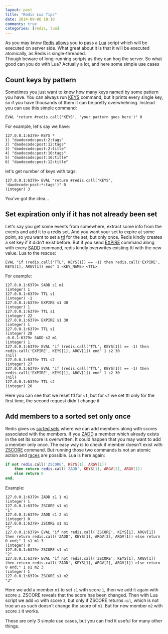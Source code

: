 ```yaml
---
layout: post
title: "Redis Lua Tips"
date: 2014-09-06 18:10
comments: true
categories: [redis, lua] 
---
```


As you may know [Redis](http://redis.io) [allows](http://redis.io/commands/EVAL) you to pass a [Lua](http://www.lua.org/) script which will be executed on server side.
What great about it is that it will be executed atomically, as Redis is single-threaded.    
Though beware of long-running scripts as they can hog the server.
 So what good can you do with Lua? Actually a lot, and here some simple use cases
 
Count keys by pattern
---------------------

Sometimes you just want to know how many keys named by some pattern you have. 
You can always run [KEYS](http://redis.io/commands/keys) command, but it prints every single key, 
so if you have thousands of them it can be pretty overwhelming. 
  Instead you can use this simple command:

```
EVAL "return #redis.call('KEYS', 'your pattern goes here')" 0
```

For example, let's say we have:

```
127.0.0.1:6379> KEYS *
1) "daodecode:post:2:tags"
2) "daodecode:post:12:tags"
3) "daodecode:post:2:title"
4) "daodecode:post:10:tags"
5) "daodecode:post:10:title"
6) "daodecode:post:12:title"
```

let's get number of keys with tags:

```
127.0.0.1:6379> EVAL "return #redis.call('KEYS', 'daodecode:post:*:tags')" 0
(integer) 3
```

You've got the idea...

Set expiration only if it has not already been set
--------------------------------------------------

Let's say you get some events from somewhere, extract some info from the events and add it to a redis set. 
And you want your set to expire at some point, so you want to set a [ttl](http://redis.io/commands/ttl) for the set, but only once.
 Redis kindly creates a set key if it didn't exist before. 
 But if you send [EXPIRE](http://redis.io/commands/expire) command along with every [SADD](http://redis.io/commands/sadd) command, 
 redis kindly overwrites existing ttl with the new value. Lua to the rescue:
 
```
EVAL "if (redis.call('TTL', KEYS[1]) == -1) then redis.call('EXPIRE', KEYS[1], ARGV[1]) end" 1 <KEY_NAME> <TTL>
```

For example:


``` 
127.0.0.1:6379> SADD s1 m1
(integer) 1
127.0.0.1:6379> TTL s1
(integer) -1
127.0.0.1:6379> EXPIRE s1 30
(integer) 1
127.0.0.1:6379> TTL s1
(integer) 22
127.0.0.1:6379> EXPIRE s1 30
(integer) 1
127.0.0.1:6379> TTL s1
(integer) 28
.0.0.1:6379> SADD s2 m1
(integer) 1
127.0.0.1:6379> EVAL "if (redis.call('TTL', KEYS[1]) == -1) then redis.call('EXPIRE', KEYS[1], ARGV[1]) end" 1 s2 30
(nil)
127.0.0.1:6379> TTL s2
(integer) 27
127.0.0.1:6379> EVAL "if (redis.call('TTL', KEYS[1]) == -1) then redis.call('EXPIRE', KEYS[1], ARGV[1]) end" 1 s2 30
(nil)
127.0.0.1:6379> TTL s2
(integer) 20
```

Here you can see that we reset ttl for `s1`, but for `s2` we set ttl only for the first time, the second request didn't change it

Add members to a sorted set only once
-------------------------------------

Redis gives us [sorted sets](http://redis.io/commands#sorted_set) where we can add members along with scores associated with the members. 
If you [ZADD](http://redis.io/commands/zadd) a member which already exists in the set its score is overwritten. 
It could happen that you may want to add a member only once. The easy way is to check if member doesn't exist with 
[ZSCORE](http://redis.io/commands/zscore) command. 
But running those two commands is not an atomic action and [races](http://en.wikipedia.org/wiki/Race_condition) are possible. Lua is here again:

``` lua
if not redis.call('ZSCORE', KEYS[1], ARGV[1]) 
    then return redis.call('ZADD', KEYS[1], ARGV[2], ARGV[1]) 
    else return 0
end;
```

Example:

```
127.0.0.1:6379> ZADD s1 1 m1
(integer) 1
127.0.0.1:6379> ZSCORE s1 m1
"1"
127.0.0.1:6379> ZADD s1 2 m1
(integer) 0
127.0.0.1:6379> ZSCORE s1 m1
"2"
127.0.0.1:6379> EVAL "if not redis.call('ZSCORE', KEYS[1], ARGV[1]) then return redis.call('ZADD', KEYS[1], ARGV[2], ARGV[1]) else return 0 end;" 1 s1 m1 3
(integer) 0
127.0.0.1:6379> ZSCORE s1 m1
"2"
127.0.0.1:6379> EVAL "if not redis.call('ZSCORE', KEYS[1], ARGV[1]) then return redis.call('ZADD', KEYS[1], ARGV[2], ARGV[1]) else return 0 end;" 1 s1 m2 3
(integer) 1
127.0.0.1:6379> ZSCORE s1 m2
"3"
```

Here we add a member `m1` to set `s1` with score `1`, then we add it again with score `2`. ZSCORE reveals that the score has been changed.
Then with Lua script we add `m1` with score `3`, but only if ZSCORE returns `nil`, which is not true an as such doesn't change the score of `m1`.
But for new member `m2` with score `3` it works. 

These are only 3 simple use cases, but you can find it useful for many other things.

